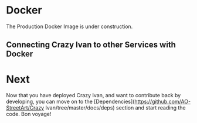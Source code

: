 # Docker

The Production Docker Image is under construction.

## Connecting Crazy Ivan to other Services with Docker


# Next
Now that you have deployed Crazy Ivan, and want to contribute back by developing, you can move on to the [Dependencies](https://github.com/AO-StreetArt/Crazy Ivan/tree/master/docs/deps) section and start reading the code.  Bon voyage!
